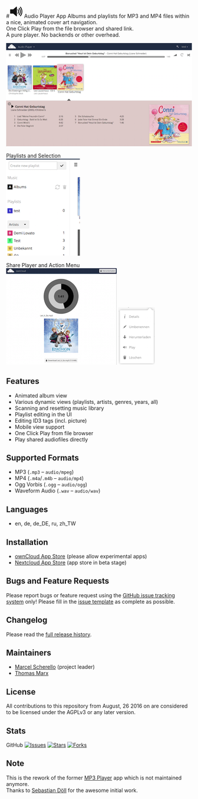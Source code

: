 #![](https://github.com/Rello/screenshots/blob/master/Audioplayer_Icon_30.png) Audio Player App
Albums and playlists for MP3 and MP4 files within a nice, animated cover art navigation.<br>
One Click Play from the file browser and shared link.<br>
A pure player. No backends or other overhead.

![](https://github.com/Rello/screenshots/blob/master/audioplayer_main.png)<br>

Playlists and Selection<br>
![](https://github.com/Rello/screenshots/blob/master/audioplayer_lists.png)<br>

Share Player and Action Menu<br>
![](https://github.com/Rello/screenshots/blob/master/audioplayer_share.png) ![](https://github.com/Rello/screenshots/blob/master/audioplayer_actions.png)<br>

## Features
- Animated album view
- Various dynamic views (playlists, artists, genres, years, all)
- Scanning and resetting music library
- Playlist editing in the UI
- Editing ID3 tags (incl. picture)
- Mobile view support
- One Click Play from file browser
- Play shared audiofiles directly

## Supported Formats
- MP3 (`.mp3` – `audio/mpeg`)
- MP4 (`.m4a`/`.m4b` – `audio/mp4`)
- Ogg Vorbis (`.ogg` – `audio/ogg`)
- Waveform Audio (`.wav` – `audio/wav`)

## Languages
- en, de, de_DE, ru, zh_TW

## Installation
- [ownCloud App Store](https://apps.owncloud.com/content/show.php?content=174738) (please allow experimental apps)
- [Nextcloud App Store](https://apps.nextcloud.com/) (app store in beta stage)

## Bugs and Feature Requests

Please report bugs or feature request using the [GitHub issue tracking system](https://github.com/Rello/audioplayer/issues) only! Please fill in the [issue template](https://github.com/Rello/audioplayer/issues/new) as complete as possible.

## Changelog

Please read the [full release history](https://github.com/Rello/audioplayer/blob/master/CHANGELOG.md).

## Maintainers
- [Marcel Scherello](https://github.com/Rello) (project leader)
- [Thomas Marx](https://github.com/xraMsamohT)

## License

All contributions to this repository from August, 26 2016 on are considered to be licensed under the AGPLv3 or any later version.

## Stats

GitHub [![Issues](https://img.shields.io/github/issues/Rello/audioplayer.svg)](https://github.com/Rello/audioplayer/issues)
[![Stars](https://img.shields.io/github/stars/Rello/audioplayer.svg)](https://github.com/Rello/audioplayer/stargazers)
[![Forks](https://img.shields.io/github/forks/Rello/audioplayer.svg)](https://github.com/Rello/audioplayer/network)

## Note
This is the rework of the former [MP3 Player](https://github.com/libasys/audios) app which is not maintained anymore.<br>
Thanks to [Sebastian Döll](https://github.com/libasys) for the awesome initial work.
